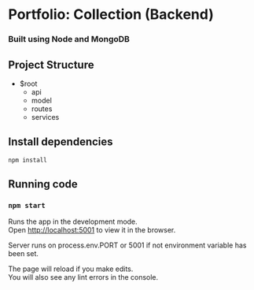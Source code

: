 # Portfolio: Collection (Backend)
### Built using Node and MongoDB

## Project Structure
- $root
    - api
    - model
    - routes
    - services

## Install dependencies
```
npm install
```

## Running code
### `npm start`

Runs the app in the development mode.\
Open [http://localhost:5001](http://localhost:5001) to view it in the browser.

Server runs on process.env.PORT or 5001 if not environment variable has been set.

The page will reload if you make edits.\
You will also see any lint errors in the console.